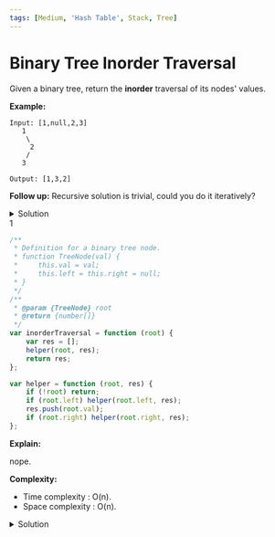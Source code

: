```yaml
---
tags: [Medium, 'Hash Table', Stack, Tree]
---
```


# Binary Tree Inorder Traversal

Given a binary tree, return the **inorder** traversal of its nodes' values.

**Example:**

```
Input: [1,null,2,3]
   1
    \
     2
    /
   3

Output: [1,3,2]
```

**Follow up:** Recursive solution is trivial, could you do it iteratively?

<details>
<summary>Solution</summary>

</details> 1

```javascript
/**
 * Definition for a binary tree node.
 * function TreeNode(val) {
 *     this.val = val;
 *     this.left = this.right = null;
 * }
 */
/**
 * @param {TreeNode} root
 * @return {number[]}
 */
var inorderTraversal = function (root) {
	var res = [];
	helper(root, res);
	return res;
};

var helper = function (root, res) {
	if (!root) return;
	if (root.left) helper(root.left, res);
	res.push(root.val);
	if (root.right) helper(root.right, res);
};
```

**Explain:**

nope.

**Complexity:**

-   Time complexity : O(n).
-   Space complexity : O(n).

<details>
<summary>Solution</summary>

```javascript
/**
 * Definition for a binary tree node.
 * function TreeNode(val) {
 *     this.val = val;
 *     this.left = this.right = null;
 * }
 */
/**
 * @param {TreeNode} root
 * @return {number[]}
 */
var inorderTraversal = function (root) {
	var stack = [];
	var now = root;
	var res = [];

	while (now || stack.length) {
		while (now) {
			stack.push(now);
			now = now.left;
		}
		now = stack.pop();
		res.push(now.val);
		now = now.right;
	}

	return res;
};
```

**Complexity:**

-   Time complexity : O(n).
-   Space complexity : O(n).

</details>
